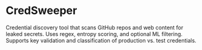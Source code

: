# CredSweeper
Credential discovery tool that scans GitHub repos and web content for leaked secrets. Uses regex, entropy scoring, and optional ML filtering. Supports key validation and classification of production vs. test credentials.
